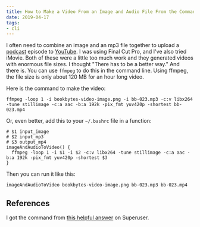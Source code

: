 ```yaml
---
title: How to Make a Video From an Image and Audio File From the Command Line
date: 2019-04-17
tags:
- cli
---
```


I often need to combine an image and an mp3 file together to upload a [podcast](https://www.orbit.fm/bookbytes) episode to [YouTube](https://www.youtube.com/channel/UCgO1vhFNUuYF3qPJLTjG5Ew). I was using Final Cut Pro, and I've also tried iMovie. Both of these were a little too much work and they generated videos with enormous file sizes. I thought "There has to be a better way." And there is. You can use `ffmpeg` to do this in the command line. Using ffmpeg, the file size is only about 120 MB for an hour long video.

Here is the command to make the video:

```
ffmpeg -loop 1 -i bookbytes-video-image.png -i bb-023.mp3 -c:v libx264 -tune stillimage -c:a aac -b:a 192k -pix_fmt yuv420p -shortest bb-023.mp4
```

Or, even better, add this to your `~/.bashrc` file in a function:

```
# $1 input_image
# $2 input_mp3
# $3 output_mp4
imageAndAudioToVideo() {
  ffmpeg -loop 1 -i $1 -i $2 -c:v libx264 -tune stillimage -c:a aac -b:a 192k -pix_fmt yuv420p -shortest $3
}
```

Then you can run it like this:

```
imageAndAudioToVideo bookbytes-video-image.png bb-023.mp3 bb-023.mp4
```

## References

I got the command from [this helpful answer](https://superuser.com/questions/1041816/combine-one-image-one-audio-file-to-make-one-video-using-ffmpeg#answer-1041818) on Superuser.

